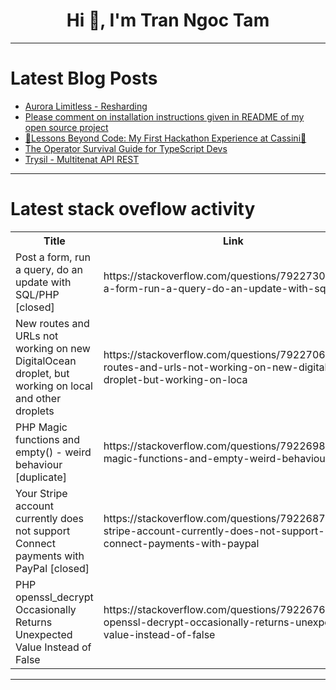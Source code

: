 <h1 align="center">Hi 👋, I'm Tran Ngoc Tam</h1>

---

# Latest Blog Posts 
<!-- BLOG-POST-LIST:START -->
- [Aurora Limitless - Resharding](https://dev.to/aws-heroes/aurora-limitless-resharding-39dl)
- [Please comment on installation instructions given in README of my open source project](https://dev.to/oitoit/please-comment-on-installation-instructions-given-in-readme-of-my-open-source-project-4cb8)
- [🚀Lessons Beyond Code: My First Hackathon Experience at Cassini📡](https://dev.to/adamgazdiev/lessons-beyond-code-my-first-hackathon-experience-at-cassini-2737)
- [The Operator Survival Guide for TypeScript Devs](https://dev.to/vladyusha/the-operator-survival-guide-for-typescript-devs-4e3o)
- [Trysil - Multitenat API REST](https://dev.to/davidlastrucci/multitenat-api-rest-1lgl)
<!-- BLOG-POST-LIST:END -->

---

# Latest stack oveflow activity
<table>
  <tr><th>Title</th><th>Link</th></tr>
  <!-- STACKOVERFLOW:START --><tr><td>Post a form, run a query, do an update with SQL/PHP [closed]</td><td>https://stackoverflow.com/questions/79227305/post-a-form-run-a-query-do-an-update-with-sql-php</td></tr><tr><td>New routes and URLs not working on new DigitalOcean droplet, but working on local and other droplets</td><td>https://stackoverflow.com/questions/79227069/new-routes-and-urls-not-working-on-new-digitalocean-droplet-but-working-on-loca</td></tr><tr><td>PHP Magic functions and empty&lpar;&rpar; - weird behaviour [duplicate]</td><td>https://stackoverflow.com/questions/79226984/php-magic-functions-and-empty-weird-behaviour</td></tr><tr><td>Your Stripe account currently does not support Connect payments with PayPal [closed]</td><td>https://stackoverflow.com/questions/79226877/your-stripe-account-currently-does-not-support-connect-payments-with-paypal</td></tr><tr><td>PHP openssl_decrypt Occasionally Returns Unexpected Value Instead of False</td><td>https://stackoverflow.com/questions/79226761/php-openssl-decrypt-occasionally-returns-unexpected-value-instead-of-false</td></tr><!-- STACKOVERFLOW:END -->
</table>

---


